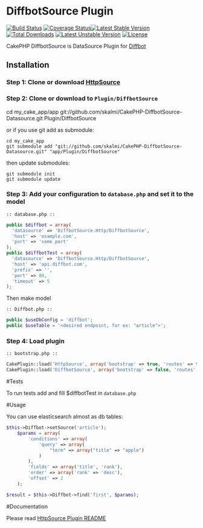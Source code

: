 DiffbotSource Plugin
==========================
[![Build Status](https://travis-ci.org/skalmi/CakePHP-DiffbotSource-Datasource.png)](https://travis-ci.org/skalmi/CakePHP-DiffbotSource-Datasource) [![Coverage Status](https://coveralls.io/repos/skalmi/CakePHP-DiffbotSource-Datasource/badge.png?branch=master)](https://coveralls.io/repos/skalmi/CakePHP-DiffbotSource-Datasource/badge.png?branch=master)[![Latest Stable Version](https://poser.pugx.org/skalmi/cakephp-diffbot-datasource/v/stable.png)](https://packagist.org/packages/skalmi/cakephp-diffbot-datasource) [![Total Downloads](https://poser.pugx.org/skalmi/cakephp-diffbot-datasource/downloads.png)](https://packagist.org/packages/imsamurai/elasticsearch-source) [![Latest Unstable Version](https://poser.pugx.org/skalmi/cakephp-diffbot-datasource/v/unstable.png)](https://packagist.org/packages/skalmi/cakephp-diffbot-datasource) [![License](https://poser.pugx.org/skalmi/cakephp-diffbot-datasource/license.png)](https://packagist.org/packages/skalmi/cakephp-diffbot-datasource)


CakePHP DiffbotSource is DataSource Plugin  for [Diffbot](http://www.diffbot.com/)

## Installation

### Step 1: Clone or download [HttpSource](https://github.com/imsamurai/cakephp-httpsource-datasource)

### Step 2: Clone or download to `Plugin/DiffbotSource`

  cd my_cake_app/app git://github.com/skalmi/CakePHP-DiffbotSource-Datasource.git Plugin/DiffbotSource

or if you use git add as submodule:

	cd my_cake_app
	git submodule add "git://github.com/skalmi/CakePHP-DiffbotSource-Datasource.git" "app/Plugin/DiffbotSource"

then update submodules:

	git submodule init
	git submodule update

### Step 3: Add your configuration to `database.php` and set it to the model

```
:: database.php ::
```
```php
public $diffbot = array(
  'datasource' => 'DiffbotSource.Http/DiffbotSource',
  'host' => 'example.com',
  'port' => 'some port'
);
public $diffbotTest = array(
  'datasource' => 'DiffbotSource.Http/DiffbotSource',
  'host' => 'api.diffbot.com',
  'prefix' => '',
  'port' => 80,
  'timeout' => 5
);
```
Then make model

```
:: Diffbot.php ::
```
```php
public $useDbConfig = 'diffbot';
public $useTable = '<desired endpoint, for ex: "article">';
```

### Step 4: Load plugin

```
:: bootstrap.php ::
```
```php
CakePlugin::load('HttpSource', array('bootstrap' => true, 'routes' => true));
CakePlugin::load('DiffbotSource', array('bootstrap' => false, 'routes' => false));
```
#Tests

To run tests add and fill $diffbotTest in `database.php`

#Usage

You can use elasticsearch almost as db tables:
```php
$this->Diffbot->setSource('article');
	$params = array(
		'conditions' => array(
			'query' => array(
				"term" => array("title" => "apple")
			)
		),
		'fields' => array('title', 'rank'),
		'order' => array('rank' => 'desc'),
		'offset' => 2
	);

$result = $this->Diffbot->find('first', $params);
```

#Documentation

Please read [HttpSource Plugin README](https://github.com/imsamurai/cakephp-httpsource-datasource/blob/master/README.md)
